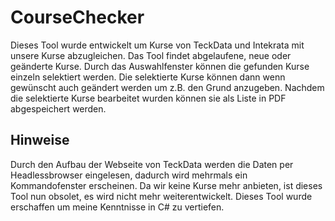 # CourseChecker

Dieses Tool wurde entwickelt um Kurse von TeckData und Intekrata mit unsere Kurse abzugleichen. Das Tool findet abgelaufene, neue 
oder geänderte Kurse. Durch das Auswahlfenster können die gefunden Kurse einzeln selektiert werden. Die selektierte Kurse können
dann wenn gewünscht auch geändert werden um z.B. den Grund anzugeben. Nachdem die selektierte Kurse bearbeitet wurden können sie 
als Liste in PDF abgespeichert werden.

## Hinweise

Durch den Aufbau der Webseite von TeckData werden die Daten per Headlessbrowser eingelesen, dadurch wird mehrmals
ein Kommandofenster erscheinen. Da wir keine Kurse mehr anbieten, ist dieses Tool nun obsolet, es wird nicht mehr weiterentwickelt.
Dieses Tool wurde erschaffen um meine Kenntnisse in C# zu vertiefen.
